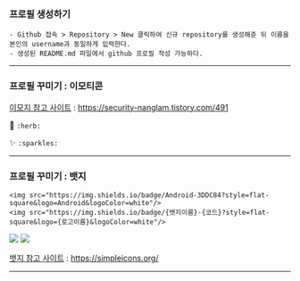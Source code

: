 ### 프로필 생성하기
```
- Github 접속 > Repository > New 클릭하여 신규 repository를 생성해준 뒤 이름을 본인의 username과 동일하게 입력한다.
- 생성된 README.md 파일에서 github 프로필 작성 가능하다.
```
***

### 프로필 꾸미기 : 이모티콘
[이모지 참고 사이트](https://security-nanglam.tistory.com/491) : https://security-nanglam.tistory.com/491

:herb: `:herb:`

:sparkles: `:sparkles:`

***

### 프로필 꾸미기 : 뱃지
```
<img src="https://img.shields.io/badge/Android-3DDC84?style=flat-square&logo=Android&logoColor=white"/>
<img src="https://img.shields.io/badge/{뱃지이름}-{코드}?style=flat-square&logo={로고이름}&logoColor=white"/>
```

<img src="https://img.shields.io/badge/Android-3DDC84?style=flat-square&logo=Android&logoColor=white"/>
<img src="https://img.shields.io/badge/Adidas-000000?style=flat-square&logo=Adidas&logoColor=white"/>

[뱃지 참고 사이트](https://simpleicons.org/) : https://simpleicons.org/


***
